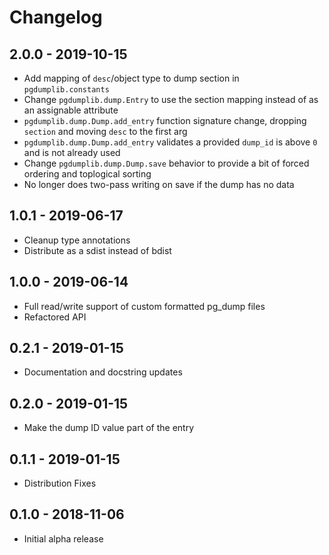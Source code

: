 # Changelog

## 2.0.0 - 2019-10-15

- Add mapping of `desc`/object type to dump section in `pgdumplib.constants`
- Change `pgdumplib.dump.Entry` to use the section mapping instead of as an assignable attribute
- `pgdumplib.dump.Dump.add_entry` function signature change, dropping `section` and moving `desc` to the first arg
- `pgdumplib.dump.Dump.add_entry` validates a provided `dump_id` is above `0` and is not already used
- Change `pgdumplib.dump.Dump.save` behavior to provide a bit of forced ordering and toplogical sorting
- No longer does two-pass writing on save if the dump has no data

## 1.0.1 - 2019-06-17

- Cleanup type annotations
- Distribute as a sdist instead of bdist

## 1.0.0 - 2019-06-14

- Full read/write support of custom formatted pg_dump files
- Refactored API

## 0.2.1 - 2019-01-15

- Documentation and docstring updates

## 0.2.0 - 2019-01-15

-  Make the dump ID value part of the entry

## 0.1.1 - 2019-01-15

- Distribution Fixes

## 0.1.0 - 2018-11-06

- Initial alpha release
